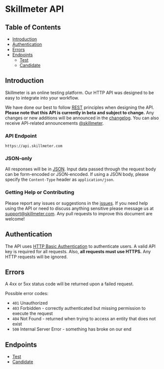 # Skillmeter API

## Table of Contents
* [Introduction](#introduction)
* [Authentication](#authentication)
* [Errors](#errors)
* [Endpoints](#endpoints)
	* [Test](Endpoints/Test.md)
	* [Candidate](Endpoints/Candidate.md)

## Introduction

Skillmeter is an online testing platform. Our HTTP API was designed to be easy to integrate into your workflow.

We have done our best to follow [REST](https://en.wikipedia.org/wiki/Representational_state_transfer) principles when designing the API. **Please note that this API is currently in beta and subject to change.** Any changes or new additions will be announced in the [changelog](CHANGELOG.md). You can also receive API-related announcements [@skillmeter](https://twitter.com/skillmeter).

### API Endpoint

    https://api.skillmeter.com

### JSON-only

All responses will be in [JSON](https://en.wikipedia.org/wiki/JSON). Input data passed through the request body can be form-encoded or JSON-encoded. If using a JSON body, please specify the `Content-Type` header as `application/json`.

### Getting Help or Contributing

Please report any issues or suggestions in the [issues](https://github.com/skillmeter/api/issues). If you need help using the API or need to discuss anything sensitive please message us at support@skillmeter.com. Any pull requests to improve this document are welcome!

## Authentication

The API uses [HTTP Basic Authentication](https://en.wikipedia.org/wiki/Basic_access_authentication) to authenticate users. A valid API key is required for all requests. Also, **all requests must use HTTPS.** Any HTTP requests will be ignored.

## Errors

A 4xx or 5xx status code will be returned upon a failed request.

Possible error codes:

* `401` Unauthorized
* `403` Forbidden - correctly authenticated but missing permission to execute the request
* `404` Not Found - returned when trying to access an entity that does not exist
* `500` Internal Server Error - something has broke on our end



## Endpoints
* [Test](Endpoints/Test.md)
* [Candidate](Endpoints/Candidate.md)
